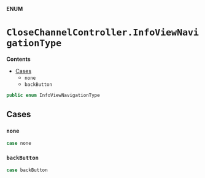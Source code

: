 **ENUM**

# `CloseChannelController.InfoViewNavigationType`

**Contents**

- [Cases](#cases)
  - `none`
  - `backButton`

```swift
public enum InfoViewNavigationType
```

## Cases
### `none`

```swift
case none
```

### `backButton`

```swift
case backButton
```

